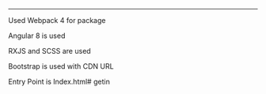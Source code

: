 *********** ***********


Used Webpack 4 for package

Angular 8 is used

RXJS and SCSS are used

Bootstrap is used with CDN URL


Entry Point is Index.html# getin
